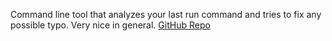 Command line tool that analyzes your last run command and tries to fix any possible typo. Very nice in general. [GitHub Repo](https://github.com/nvbn/thefuck)